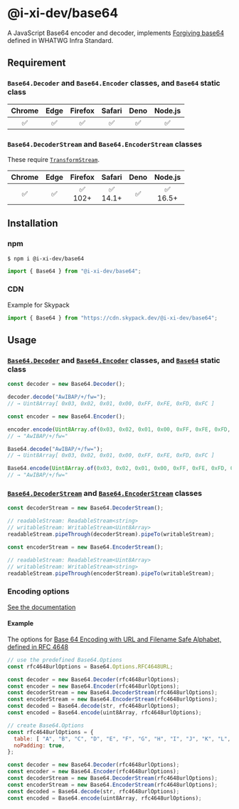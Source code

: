 # @i-xi-dev/base64

A JavaScript Base64 encoder and decoder, implements [Forgiving base64](https://infra.spec.whatwg.org/#forgiving-base64) defined in WHATWG Infra Standard.


## Requirement

### `Base64.Decoder` and `Base64.Encoder` classes, and `Base64` static class

| Chrome | Edge | Firefox | Safari | Deno | Node.js |
| :---: | :---: | :---: | :---: | :---: | :---: |
| ✅ | ✅ | ✅ | ✅ | ✅ | ✅ |


### `Base64.DecoderStream` and `Base64.EncoderStream` classes

These require [`TransformStream`](https://developer.mozilla.org/en-US/docs/Web/API/TransformStream).

| Chrome | Edge | Firefox | Safari | Deno | Node.js |
| :---: | :---: | :---: | :---: | :---: | :---: |
| ✅ | ✅ | ✅<br />102+ | ✅<br />14.1+ | ✅ | ✅<br />16.5+ |


## Installation

### npm

```console
$ npm i @i-xi-dev/base64
```

```javascript
import { Base64 } from "@i-xi-dev/base64";
```

### CDN

Example for Skypack
```javascript
import { Base64 } from "https://cdn.skypack.dev/@i-xi-dev/base64";
```


## Usage

### [`Base64.Decoder`](https://doc.deno.land/https://raw.githubusercontent.com/i-xi-dev/base64.es/3.0.4/mod.ts/~/Base64.Decoder) and [`Base64.Encoder`](https://doc.deno.land/https://raw.githubusercontent.com/i-xi-dev/base64.es/3.0.4/mod.ts/~/Base64.Encoder) classes, and [`Base64`](https://doc.deno.land/https://raw.githubusercontent.com/i-xi-dev/base64.es/3.0.4/mod.ts/~/Base64) static class

```javascript
const decoder = new Base64.Decoder();

decoder.decode("AwIBAP/+/fw=");
// → Uint8Array[ 0x03, 0x02, 0x01, 0x00, 0xFF, 0xFE, 0xFD, 0xFC ]
```

```javascript
const encoder = new Base64.Encoder();

encoder.encode(Uint8Array.of(0x03, 0x02, 0x01, 0x00, 0xFF, 0xFE, 0xFD, 0xFC));
// → "AwIBAP/+/fw="
```

```javascript
Base64.decode("AwIBAP/+/fw=");
// → Uint8Array[ 0x03, 0x02, 0x01, 0x00, 0xFF, 0xFE, 0xFD, 0xFC ]
```

```javascript
Base64.encode(Uint8Array.of(0x03, 0x02, 0x01, 0x00, 0xFF, 0xFE, 0xFD, 0xFC));
// → "AwIBAP/+/fw="
```

### [`Base64.DecoderStream`](https://doc.deno.land/https://raw.githubusercontent.com/i-xi-dev/base64.es/3.0.4/mod.ts/~/Base64.DecoderStream) and [`Base64.EncoderStream`](https://doc.deno.land/https://raw.githubusercontent.com/i-xi-dev/base64.es/3.0.4/mod.ts/~/Base64.EncoderStream) classes

```javascript
const decoderStream = new Base64.DecoderStream();

// readableStream: ReadableStream<string>
// writableStream: WritableStream<Uint8Array>
readableStream.pipeThrough(decoderStream).pipeTo(writableStream);
```

```javascript
const encoderStream = new Base64.EncoderStream();

// readableStream: ReadableStream<Uint8Array>
// writableStream: WritableStream<string>
readableStream.pipeThrough(encoderStream).pipeTo(writableStream);
```

### Encoding options

[See the documentation](https://doc.deno.land/https://raw.githubusercontent.com/i-xi-dev/base64.es/3.0.4/mod.ts/~/Base64.Options)

#### Example

The options for [Base 64 Encoding with URL and Filename Safe Alphabet, defined in RFC 4648](https://datatracker.ietf.org/doc/html/rfc4648#section-5)
```javascript
// use the predefined Base64.Options
const rfc4648urlOptions = Base64.Options.RFC4648URL;

const decoder = new Base64.Decoder(rfc4648urlOptions);
const encoder = new Base64.Encoder(rfc4648urlOptions);
const decoderStream = new Base64.DecoderStream(rfc4648urlOptions);
const encoderStream = new Base64.EncoderStream(rfc4648urlOptions);
const decoded = Base64.decode(str, rfc4648urlOptions);
const encoded = Base64.encode(uint8Array, rfc4648urlOptions);
```

```javascript
// create Base64.Options
const rfc4648urlOptions = {
  table: [ "A", "B", "C", "D", "E", "F", "G", "H", "I", "J", "K", "L", "M", "N", "O", "P", "Q", "R", "S", "T", "U", "V", "W", "X", "Y", "Z", "a", "b", "c", "d", "e", "f", "g", "h", "i", "j", "k", "l", "m", "n", "o", "p", "q", "r", "s", "t", "u", "v", "w", "x", "y", "z", "0", "1", "2", "3", "4", "5", "6", "7", "8", "9", "-", "_" ],
  noPadding: true,
};

const decoder = new Base64.Decoder(rfc4648urlOptions);
const encoder = new Base64.Encoder(rfc4648urlOptions);
const decoderStream = new Base64.DecoderStream(rfc4648urlOptions);
const encoderStream = new Base64.EncoderStream(rfc4648urlOptions);
const decoded = Base64.decode(str, rfc4648urlOptions);
const encoded = Base64.encode(uint8Array, rfc4648urlOptions);
```

